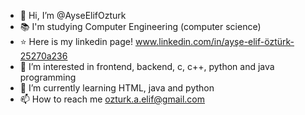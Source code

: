 - 👋 Hi, I’m @AyseElifOzturk
- 📚 I'm studying Computer Engineering (computer science)
- ⭐ Here is my linkedin page! www.linkedin.com/in/ayşe-elif-öztürk-25270a236
- 👀 I’m interested in frontend, backend, c, c++, python and java programming
- 🌱 I’m currently learning HTML, java and python
- 📫 How to reach me ozturk.a.elif@gmail.com

<!---
AyseElifOzturk/AyseElifOzturk is a ✨ special ✨ repository because its `README.md` (this file) appears on your GitHub profile.
You can click the Preview link to take a look at your changes.
--->
<!---
💞️ I’m looking to collaborate on ...
--->
